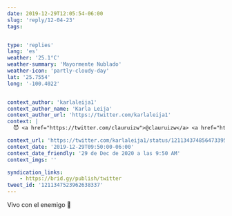 ```yaml
---
date: 2019-12-29T12:05:54-06:00
slug: 'reply/12-04-23'
tags:


type: 'replies'
lang: 'es'
weather: '25.1°C'
weather-summary: 'Mayormente Nublado'
weather-icon: 'partly-cloudy-day'
lat: '25.7554'
long: '-100.4022'


context_author: 'karlaleija1'
context_author_name: 'Karla Leija'
context_author_url: 'https://twitter.com/karlaleija1'
context: |
  😈 ‪<a href="https://twitter.com/clauruizw">@clauruizw</a>‬ ‪<a href="https://twitter.com/ramiroruiz">@ramiroruiz</a>‬ para que no se vayan a agüitar por un partido de fútbol 🤪😉‪https://twitter.com/adrianm10/status/1211329646190448646 …‬

context_url: 'https://twitter.com/karlaleija1/status/1211343748564733953?s=12'
context_date: '2019-12-29T09:50:00-06:00'
context_date_friendly: '29 de Dec de 2020 a las 9:50 AM'
context_imgs: ''

syndication_links:
    - https://brid.gy/publish/twitter
tweet_id: '1211347523962638337'
---
```

Vivo con el enemigo 🤨